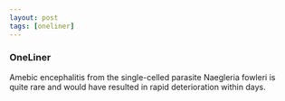 ```yaml
---
layout: post
tags: [oneliner]
---
```



### OneLiner

Amebic encephalitis from the single-celled parasite Naegleria fowleri is quite rare and would have resulted in rapid deterioration within days.

